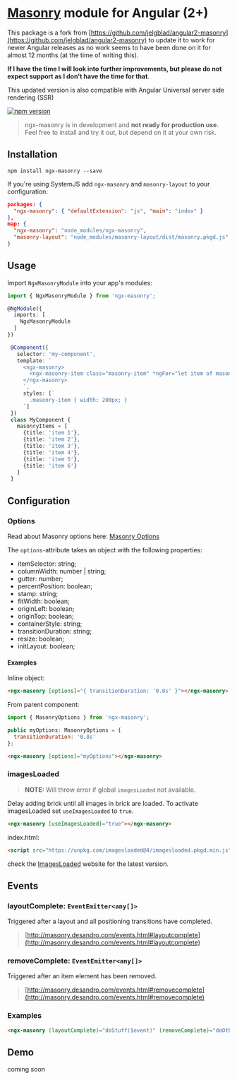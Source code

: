 # [Masonry](https://github.com/desandro/masonry) module for Angular (2+)

This package is a fork from [https://github.com/jelgblad/angular2-masonry](https://github.com/jelgblad/angular2-masonry) to update it to work for newer Angular releases as no work seems to have been done on it for almost 12 months (at the time of writing this). 

**If I have the time I will look into further improvements, but please do not expect support as I don't have the time for that**.

This updated version is also compatible with Angular Universal server side rendering (SSR)

[![npm version](https://badge.fury.io/js/ngx-masonry.svg)](https://www.npmjs.com/package/ngx-masonry)

> ngx-masonry is in development and **not ready for production use**.
> Feel free to install and try it out, but depend on it at your own risk.

## Installation

`npm install ngx-masonry --save`
 
If you're using SystemJS add `ngx-masonry` and `masonry-layout` to your configuration:
```json
packages: {
  "ngx-masonry": { "defaultExtension": "js", "main": "index" }
},
map: {
  "ngx-masonry": "node_modules/ngx-masonry",
  "masonry-layout": "node_modules/masonry-layout/dist/masonry.pkgd.js"
}
```

## Usage

Import `NgxMasonryModule` into your app's modules:

``` typescript
import { NgxMasonryModule } from 'ngx-masonry';

@NgModule({
  imports: [
    NgxMasonryModule
  ]
})
```

```typescript
 @Component({
   selector: 'my-component',
   template: `
     <ngx-masonry>
       <ngx-masonry-item class="masonry-item" *ngFor="let item of masonryItems">{{item.title}}</ngx-masonry-item>
     </ngx-masonry>
     `,
     styles: [`
       .masonry-item { width: 200px; }
     `]
 })
 class MyComponent {
   masonryItems = [
     {title: 'item 1'},
     {title: 'item 2'},
     {title: 'item 3'},
     {title: 'item 4'},
     {title: 'item 5'},
     {title: 'item 6'}
   ]
 }
 ```
  
## Configuration

### Options
Read about Masonry options here: [Masonry Options](http://masonry.desandro.com/options.html)

The `options`-attribute takes an object with the following properties:
* itemSelector: string;
* columnWidth: number | string;
* gutter: number;
* percentPosition: boolean;
* stamp: string;
* fitWidth: boolean;
* originLeft: boolean;
* originTop: boolean;
* containerStyle: string;
* transitionDuration: string;
* resize: boolean;
* initLayout: boolean;

#### Examples

Inline object:
```html
<ngx-masonry [options]="{ transitionDuration: '0.8s' }"></ngx-masonry>
```

From parent component:
```javascript
import { MasonryOptions } from 'ngx-masonry';

public myOptions: MasonryOptions = { 
  transitionDuration: '0.8s' 
};
```
```html
<ngx-masonry [options]="myOptions"></ngx-masonry>
```

### imagesLoaded
>**NOTE:** Will throw error if global `imagesLoaded` not available.

Delay adding brick until all images in brick are loaded.
To activate imagesLoaded set `useImagesLoaded` to `true`.
```html
<ngx-masonry [useImagesLoaded]="true"></ngx-masonry>
```
index.html:
```html
<script src="https://unpkg.com/imagesloaded@4/imagesloaded.pkgd.min.js"></script>
```
check the [ImagesLoaded](https://imagesloaded.desandro.com/) website for the latest version.

## Events
### layoutComplete: `EventEmitter<any[]>`
Triggered after a layout and all positioning transitions have completed.
>[http://masonry.desandro.com/events.html#layoutcomplete](http://masonry.desandro.com/events.html#layoutcomplete)

### removeComplete: `EventEmitter<any[]>`
Triggered after an item element has been removed.
>[http://masonry.desandro.com/events.html#removecomplete](http://masonry.desandro.com/events.html#removecomplete)

### Examples
```html
<ngx-masonry (layoutComplete)="doStuff($event)" (removeComplete)="doOtherStuff($event)"></ngx-masonry>
```

## Demo
coming soon
<!-- * Plunkr: https://plnkr.co/edit/mmi5tk6hvzEazYQUGZUC?p=preview
* Demo project: https://github.com/jelgblad/ngx-masonry-demo -->
